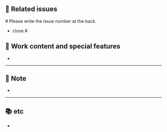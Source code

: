 ## 🌱 Related issues

<p> # Please write the issue number at the back.<p>

- close #

## 📌 Work content and special features
- 

---
## 📝 Note
- 
---
## 📚 etc
- 
